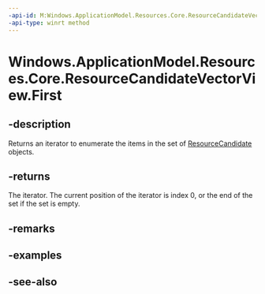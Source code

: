 ----api-id: M:Windows.ApplicationModel.Resources.Core.ResourceCandidateVectorView.First
-api-type: winrt method
---<!-- Method syntaxpublic Windows.Foundation.Collections.IIterator<Windows.ApplicationModel.Resources.Core.ResourceCandidate> First()--># Windows.ApplicationModel.Resources.Core.ResourceCandidateVectorView.First## -descriptionReturns an iterator to enumerate the items in the set of [ResourceCandidate](resourcecandidate.md) objects.## -returnsThe iterator. The current position of the iterator is index 0, or the end of the set if the set is empty.## -remarks## -examples## -see-also